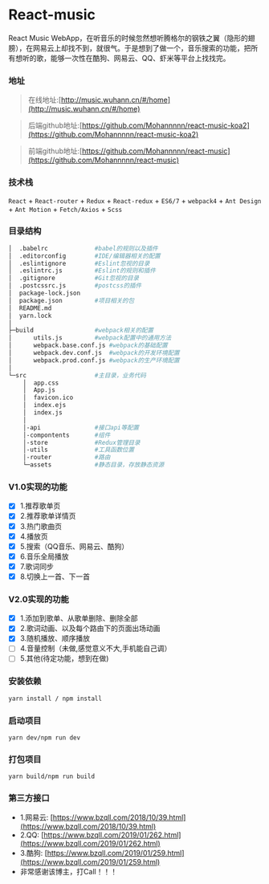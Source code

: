 # React-music
React Music WebApp，在听音乐的时候忽然想听腾格尔的钢铁之翼（隐形的翅膀），在网易云上却找不到，就很气。于是想到了做一个，音乐搜索的功能，把所有想听的歌，能够一次性在酷狗、网易云、QQ、虾米等平台上找找完。

### 地址

> 在线地址:[http://music.wuhann.cn/#/home](http://music.wuhann.cn/#/home)

> 后端github地址:[https://github.com/Mohannnnn/react-music-koa2](https://github.com/Mohannnnn/react-music-koa2)

> 前端github地址:[https://github.com/Mohannnnn/react-music](https://github.com/Mohannnnn/react-music)

### 技术栈

`React` + `React-router` + `Redux` + `React-redux` + `ES6/7` + `webpack4` + `Ant Design` + `Ant Motion` + `Fetch/Axios` + `Scss`

### 目录结构
```bash
│  .babelrc      		#babel的规则以及插件
│  .editorconfig		#IDE/编辑器相关的配置
│  .eslintignore		#Eslint忽视的目录
│  .eslintrc.js			#Eslint的规则和插件
│  .gitignore			#Git忽视的目录
│  .postcssrc.js		#postcss的插件
│  package-lock.json
│  package.json			#项目相关的包
│  README.md
│  yarn.lock
│
├─build					#webpack相关的配置
│      utils.js			#webpack配置中的通用方法
│      webpack.base.conf.js	#webpack的基础配置
│      webpack.dev.conf.js	#webpack的开发环境配置
│      webpack.prod.conf.js	#webpack的生产环境配置
│
└─src					#主目录，业务代码
    │  app.css
    │  App.js
    │  favicon.ico
    │  index.ejs
    │  index.js
    │
    │-api               #接口api等配置
    │-compontents       #组件
    │-store             #Redux管理目录
    │-utils             #工具函数位置
    │-router            #路由
    └─assets			#静态目录，存放静态资源
```
### V1.0实现的功能
- [x] 1.推荐歌单页
- [x] 2.推荐歌单详情页
- [x] 3.热门歌曲页
- [x] 4.播放页
- [x] 5.搜索（QQ音乐、网易云、酷狗）
- [x] 6.音乐全局播放
- [x] 7.歌词同步
- [x] 8.切换上一首、下一首

### V2.0实现的功能
- [x] 1.添加到歌单、从歌单删除、删除全部
- [x] 2.歌词动画、以及每个路由下的页面出场动画
- [x] 3.随机播放、顺序播放
- [ ] 4.音量控制（未做,感觉意义不大,手机能自己调）
- [ ] 5.其他(待定功能，想到在做)

### 安装依赖
```bash
yarn install / npm install
```
### 启动项目
```
yarn dev/npm run dev
```
### 打包项目
```
yarn build/npm run build
```
### 第三方接口
* 1.网易云: [https://www.bzqll.com/2018/10/39.html](https://www.bzqll.com/2018/10/39.html)
* 2.QQ: [https://www.bzqll.com/2019/01/262.html](https://www.bzqll.com/2019/01/262.html)
* 3.酷狗: [https://www.bzqll.com/2019/01/259.html](https://www.bzqll.com/2019/01/259.html)
* 非常感谢该博主，打Call！！！